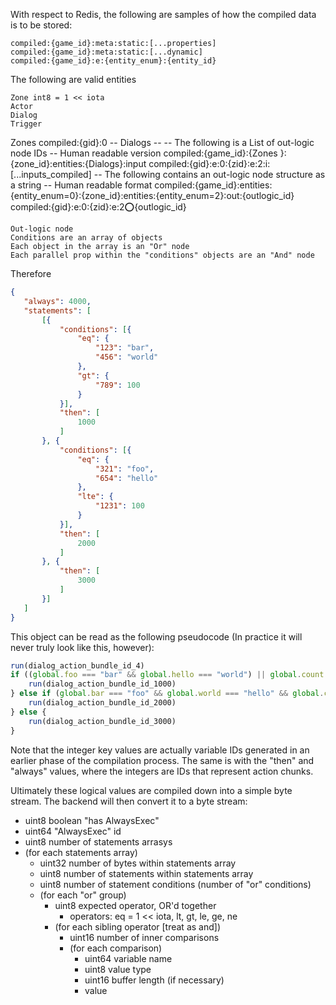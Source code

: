 With respect to Redis, the following are samples of how the compiled data is to be stored:
```
compiled:{game_id}:meta:static:[...properties]
compiled:{game_id}:meta:static:[...dynamic]
compiled:{game_id}:e:{entity_enum}:{entity_id}
```

The following are valid entities
```
Zone int8 = 1 << iota
Actor
Dialog
Trigger
```

Zones
  compiled:{gid}:0
  -- Dialogs --
  -- The following is a List of out-logic node IDs
  -- Human readable version compiled:{game_id}:{Zones }:{zone_id}:entities:{Dialogs}:input
  compiled:{gid}:e:0:{zid}:e:2:i:[...inputs_compiled]
  -- The following contains an out-logic node structure as a string
  -- Human readable format compiled:{game_id}:entities:{entity_enum=0}:{zone_id}:entities:{entity_enum=2}:out:{outlogic_id}
  compiled:{gid}:e:0:{zid}:e:2:o:{outlogic_id}

```
Out-logic node
Conditions are an array of objects
Each object in the array is an "Or" node
Each parallel prop within the "conditions" objects are an "And" node
```

Therefore

```json
{
   "always": 4000,
   "statements": [
       [{
           "conditions": [{
               "eq": {
                   "123": "bar",
                   "456": "world"
               },
               "gt": {
                   "789": 100
               }
           }],
           "then": [
               1000
           ]
       }, {
           "conditions": [{
               "eq": {
                   "321": "foo",
                   "654": "hello"
               },
               "lte": {
                   "1231": 100
               }
           }],
           "then": [
               2000
           ]
       }, {
           "then": [
               3000
           ]
       }]
   ]
}
```

This object can be read as the following pseudocode
(In practice it will never truly look like this, however):
```js
run(dialog_action_bundle_id_4)
if ((global.foo === "bar" && global.hello === "world") || global.count > 100) {
	run(dialog_action_bundle_id_1000)
} else if (global.bar === "foo" && global.world === "hello" && global.count <= 100) {
	run(dialog_action_bundle_id_2000)
} else {
    run(dialog_action_bundle_id_3000)
}
```

Note that the integer key values are actually variable IDs generated in an earlier phase of the compilation process.
The same is with the "then" and "always" values, where the integers are IDs that represent action chunks.

Ultimately these logical values are compiled down into a simple byte stream.
The backend will then convert it to a byte stream:

- uint8 boolean "has AlwaysExec"
- uint64 "AlwaysExec" id
- uint8 number of statements arrasys
- (for each statements array)
  - uint32 number of bytes within statements array
  - uint8 number of statements within statements array
  - uint8 number of statement conditions (number of "or" conditions)
  - (for each "or" group)
    - uint8 expected operator, OR'd together
        - operators: eq = 1 << iota, lt, gt, le, ge, ne
    - (for each sibling operator [treat as and])
        - uint16 number of inner comparisons
        - (for each comparison)
            - uint64 variable name
            - uint8 value type
            - uint16 buffer length (if necessary)
            - value
